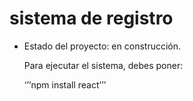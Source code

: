 <h1>sistema de registro</h1>

- Estado del proyecto: en construcción.

  Para ejecutar el sistema, debes poner:

  ‘’’npm install react’’’

